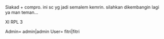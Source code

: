 Siakad + compro.
ini sc yg jadi semalem kemrin. silahkan dikembangin lagi ya man teman...


XI RPL 3

Admin= admin|admin
User= fitri|fitri


